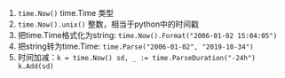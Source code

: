 1. `time.Now()` time.Time 类型
2. `time.Now().unix()` 整数，相当于python中的时间戳
3. 把time.Time格式化为string: `time.Now().Format("2006-01-02 15:04:05")`
4. 把string转为time.Time: `time.Parse("2006-01-02", "2019-10-34")`
5. 时间加减：`k = time.Now() sd, _ := time.ParseDuration("-24h") k.Add(sd)`

